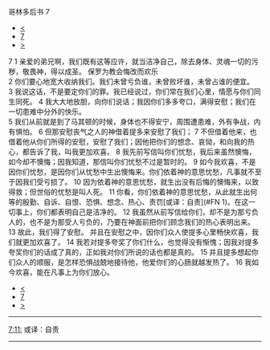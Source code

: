 ﻿





 哥林多后书 7




* [<](bible/2CO06.md)
* [7](bible/2CO.md)
* [>](bible/2CO08.md)



 
7 
1 亲爱的弟兄啊，我们既有这等应许，就当洁净自己，除去身体、灵魂一切的污秽，敬畏神，得以成圣。 保罗为教会悔改而欢乐  
2 你们要心地宽大收纳我们。我们未曾亏负谁，未曾败坏谁，未曾占谁的便宜。 
3 我说这话，不是要定你们的罪。我已经说过，你们常在我们心里，情愿与你们同生同死。 
4 我大大地放胆，向你们说话；我因你们多多夸口，满得安慰；我们在一切患难中分外的快乐。  
5 我们从前就是到了马其顿的时候，身体也不得安宁，周围遭患难，外有争战，内有惧怕。 
6 但那安慰丧气之人的神借着提多来安慰了我们； 
7 不但借着他来，也借着他从你们所得的安慰，安慰了我们；因他把你们的想念、哀恸，和向我的热心，都告诉了我，叫我更加欢喜。 
8 我先前写信叫你们忧愁，我后来虽然懊悔，如今却不懊悔；因我知道，那信叫你们忧愁不过是暂时的。 
9 如今我欢喜，不是因你们忧愁，是因你们从忧愁中生出懊悔来。你们依着神的意思忧愁，凡事就不至于因我们受亏损了。 
10 因为依着神的意思忧愁，就生出没有后悔的懊悔来，以致得救；但世俗的忧愁是叫人死。 
11 你看，你们依着神的意思忧愁，从此就生出何等的殷勤、自诉、自恨、恐惧、想念、热心、责罚[或译：自责](#FN
1)。在这一切事上，你们都表明自己是洁净的。 
12 我虽然从前写信给你们，却不是为那亏负人的，也不是为那受人亏负的，乃要在神面前把你们顾念我们的热心表明出来。 
13 故此，我们得了安慰。 并且在安慰之中，因你们众人使提多心里畅快欢喜，我们就更加欢喜了。 
14 我若对提多夸奖了你们什么，也觉得没有惭愧；因我对提多夸奖你们的话成了真的，正如我对你们所说的话也都是真的。 
15 并且提多想起你们众人的顺服，是怎样恐惧战兢地接待他，他爱你们的心肠就越发热了。 
16 我如今欢喜，能在凡事上为你们放心。 
* [<](bible/2CO06.md)
* [7](bible/2CO.md)
* [>](bible/2CO08.md)





---


[7:11:](#V11)
或译：自责




---









